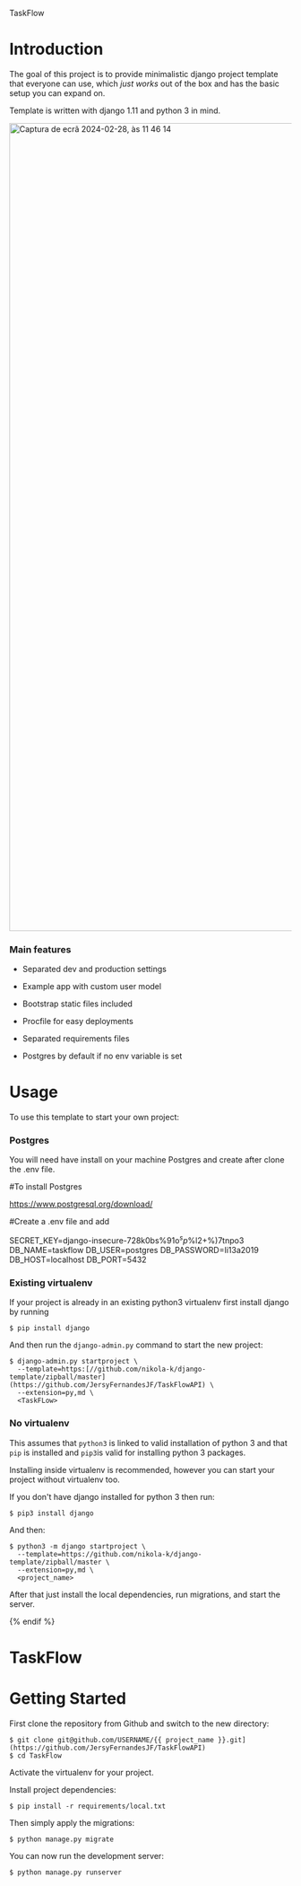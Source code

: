 TaskFlow

# Introduction

The goal of this project is to provide minimalistic django project template that everyone can use, which _just works_ out of the box and has the basic setup you can expand on. 

Template is written with django 1.11 and python 3 in mind.

<img width="1440" alt="Captura de ecrã 2024-02-28, às 11 46 14" src="https://github.com/JersyFernandesJF/TaskFlowAPI/assets/102835855/07328952-206c-4369-9dba-18cc251e06c0">

### Main features

* Separated dev and production settings

* Example app with custom user model

* Bootstrap static files included

* Procfile for easy deployments

* Separated requirements files

* Postgres by default if no env variable is set

# Usage

To use this template to start your own project:

### Postgres

 You will need have install on your machine Postgres and create after clone the .env file.
 
 #To install Postgres
 
  https://www.postgresql.org/download/

  #Create a .env file and add
  
  SECRET_KEY=django-insecure-728k0bs%91o$^sp%aa_ji@2fmtwpdk7r1na#*$%l2+%)7tnpo3
  DB_NAME=taskflow
  DB_USER=postgres
  DB_PASSWORD=Ii13a2019
  DB_HOST=localhost
  DB_PORT=5432

### Existing virtualenv

If your project is already in an existing python3 virtualenv first install django by running

    $ pip install django
    
And then run the `django-admin.py` command to start the new project:

    $ django-admin.py startproject \
      --template=https:[//github.com/nikola-k/django-template/zipball/master](https://github.com/JersyFernandesJF/TaskFlowAPI) \
      --extension=py,md \
      <TaskFLow>
      
### No virtualenv

This assumes that `python3` is linked to valid installation of python 3 and that `pip` is installed and `pip3`is valid
for installing python 3 packages.

Installing inside virtualenv is recommended, however you can start your project without virtualenv too.

If you don't have django installed for python 3 then run:

    $ pip3 install django
    
And then:

    $ python3 -m django startproject \
      --template=https://github.com/nikola-k/django-template/zipball/master \
      --extension=py,md \
      <project_name>
      
      
After that just install the local dependencies, run migrations, and start the server.

{% endif %}

# TaskFlow

# Getting Started

First clone the repository from Github and switch to the new directory:

    $ git clone git@github.com/USERNAME/{{ project_name }}.git](https://github.com/JersyFernandesJF/TaskFlowAPI)
    $ cd TaskFlow
    
Activate the virtualenv for your project.
    
Install project dependencies:

    $ pip install -r requirements/local.txt
    
    
Then simply apply the migrations:

    $ python manage.py migrate
    

You can now run the development server:

    $ python manage.py runserver
